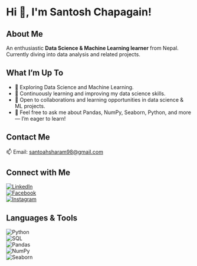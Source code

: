 # Hi 👋, I'm Santosh Chapagain!

## About Me
An enthusiastic **Data Science & Machine Learning learner** from Nepal.  
Currently diving into data analysis and related projects.  

## What I’m Up To  
- 🔭 Exploring Data Science and Machine Learning.  
- 🌱 Continuously learning and improving my data science skills.  
- 🤝 Open to collaborations and learning opportunities in data science & ML projects.  
- 💬 Feel free to ask me about Pandas, NumPy, Seaborn, Python, and more — I’m eager to learn!

## Contact Me  
📫 Email: [santoahsharam98@gmail.com](mailto:adhikariunique65@gmail.com)  

## Connect with Me  
[![LinkedIn](https://img.shields.io/badge/LinkedIn-0A66C2?style=for-the-badge&logo=linkedin&logoColor=white)](https://www.linkedin.com/in/santosh-chapagain-041629259/)  
[![Facebook](https://img.shields.io/badge/Facebook-1877F2?style=for-the-badge&logo=facebook&logoColor=white)](https://www.facebook.com/santosh.chapagain.376)  
[![Instagram](https://img.shields.io/badge/Instagram-E4405F?style=for-the-badge&logo=instagram&logoColor=white)](https://www.instagram.com/santosz_79/)

## Languages & Tools  
![Python](https://img.shields.io/badge/Python-3776AB?style=for-the-badge&logo=python&logoColor=white)  
![SQL](https://img.shields.io/badge/SQL-4479A1?style=for-the-badge&logo=mysql&logoColor=white)  
![Pandas](https://img.shields.io/badge/Pandas-150458?style=for-the-badge&logo=pandas&logoColor=white)  
![NumPy](https://img.shields.io/badge/NumPy-013243?style=for-the-badge&logo=numpy&logoColor=white)  
![Seaborn](https://img.shields.io/badge/Seaborn-77AADD?style=for-the-badge&logo=seaborn&logoColor=white)  
